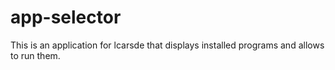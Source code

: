 # app-selector
This is an application for lcarsde that displays installed programs and allows to run them.
